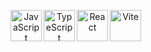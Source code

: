 <p align="center">
<img src="https://cdn.simpleicons.org/javascript/000/fff" alt="JavaScript" align=left width=50 height=50>
<img src="https://cdn.simpleicons.org/typescript/000/fff" alt="TypeScript" align=left width=50 height=50>
<img src="https://cdn.simpleicons.org/react/000/fff" alt="React" align=left width=50 height=50>
<img src="https://cdn.simpleicons.org/vite/000/fff" alt="Vite" align=left width=50 height=50>
</p>
